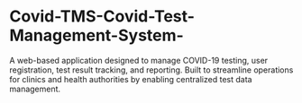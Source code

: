 # Covid-TMS-Covid-Test-Management-System-
A web-based application designed to manage COVID-19 testing, user registration, test result tracking, and reporting. Built to streamline operations for clinics and health authorities by enabling centralized test data management.
